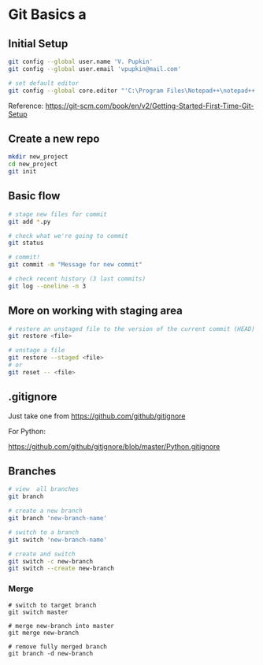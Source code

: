 # Git Basics a

## Initial Setup

```sh
git config --global user.name 'V. Pupkin'
git config --global user.email 'vpupkin@mail.com'

# set default editor
git config --global core.editor "'C:\Program Files\Notepad++\notepad++.exe' -multiInst -notabbar -nosession -noPlugin"
```

Reference: https://git-scm.com/book/en/v2/Getting-Started-First-Time-Git-Setup

## Create a new repo

```sh
mkdir new_project
cd new_project
git init
```

## Basic flow

```sh
# stage new files for commit
git add *.py

# check what we're going to commit
git status

# commit!
git commit -m "Message for new commit"

# check recent history (3 last commits)
git log --oneline -n 3
```

## More on working with staging area

```sh
# restore an unstaged file to the version of the current commit (HEAD)
git restore <file>

# unstage a file
git restore --staged <file>
# or
git reset -- <file>
```

## .gitignore

Just take one from https://github.com/github/gitignore

For Python:

https://github.com/github/gitignore/blob/master/Python.gitignore

## Branches

```sh
# view  all branches
git branch

# create a new branch
git branch 'new-branch-name'

# switch to a branch
git switch 'new-branch-name'

# create and switch
git switch -c new-branch
git switch --create new-branch
```

### Merge

```
# switch to target branch
git switch master

# merge new-branch into master
git merge new-branch

# remove fully merged branch
git branch -d new-branch
```
